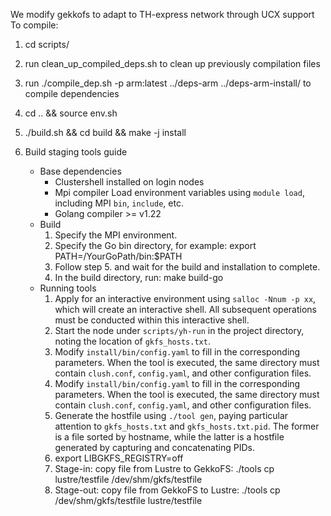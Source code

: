 We modify gekkofs to adapt to TH-express network through UCX support
To compile:
1. cd scripts/
2. run clean_up_compiled_deps.sh to clean up previously compilation files
3. run ./compile_dep.sh -p arm:latest ../deps-arm ../deps-arm-install/ to compile dependencies
4. cd .. && source env.sh
5. ./build.sh && cd build && make -j install

6. Build staging tools guide
   - Base dependencies
        - Clustershell installed on login nodes
        - Mpi compiler Load environment variables using `module load`, including MPI `bin`, `include`, etc.
        - Golang compiler >= v1.22
   - Build
        1. Specify the MPI environment.
        2. Specify the Go bin directory, for example:
                export PATH=/YourGoPath/bin:$PATH
        3. Follow step 5. and wait for the build and installation to complete.
        4. In the build directory, run:
                make build-go
   - Running tools
        1. Apply for an interactive environment using `salloc -Nnum -p xx`, which will create an interactive shell. All subsequent operations
           must be conducted within this interactive shell.
        2. Start the node under `scripts/yh-run` in the project directory, noting the location of `gkfs_hosts.txt`.
        3. Modify `install/bin/config.yaml` to fill in the corresponding parameters. When the tool is executed, the same directory must
           contain `clush.conf`, `config.yaml`, and other configuration files.
        4. Modify `install/bin/config.yaml` to fill in the corresponding parameters. When the tool is executed, the same directory must
           contain `clush.conf`, `config.yaml`, and other configuration files.
        5. Generate the hostfile using `./tool gen`, paying particular attention to `gkfs_hosts.txt` and `gkfs_hosts.txt.pid`. The former is a            file sorted by hostname, while the latter is a hostfile generated by capturing and concatenating PIDs.
        6. export LIBGKFS_REGISTRY=off
        7. Stage-in: copy file from Lustre to GekkoFS:
                ./tools cp lustre/testfile /dev/shm/gkfs/testfile
        8. Stage-out: copy file from GekkoFS to Lustre:
                ./tools cp /dev/shm/gkfs/testfile lustre/testfile

